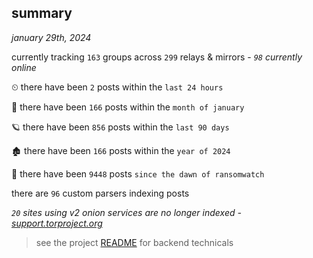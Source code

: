 
## summary
_january 29th, 2024_

currently tracking `163` groups across `299` relays & mirrors - _`98` currently online_

⏲ there have been `2` posts within the `last 24 hours`

🦈 there have been `166` posts within the `month of january`

🪐 there have been `856` posts within the `last 90 days`

🏚 there have been `166` posts within the `year of 2024`

🦕 there have been `9448` posts `since the dawn of ransomwatch`

there are `96` custom parsers indexing posts

_`20` sites using v2 onion services are no longer indexed - [support.torproject.org](https://support.torproject.org/onionservices/v2-deprecation/)_

> see the project [README](https://github.com/joshhighet/ransomwatch#ransomwatch--) for backend technicals
